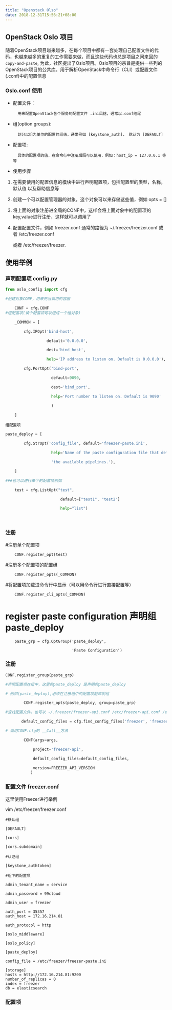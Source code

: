 ```yaml
---
title: "Openstack Olso"
date: 2018-12-31T15:56:21+08:00
---
```




## OpenStack Oslo 项目 

随着OpenStack项目越来越多，在每个项目中都有一套处理自己配置文件的代码，也越来越多的重复的工作需要来做，而且这些代码也总是项目之间来回的`copy-and-paste`, 为此，社区提出了Oslo项目。Oslo项目的宗旨是提供一些列的OpenStack项目的公共库。用于解析OpenStack中命令行（CLI）或配置文件(.conf)中的配置信息

###  Oslo.conf 使用

- 配置文件：

     

        用来配置OpenStack各个服务的配置文件 .ini风格，通常以.conf结尾

- 组(option groups):

      

        划分以组为单位的配置的组值，通常例如 [keystone_auth]， 默认为 [DEFAULT]

- 配置项:

      

        具体的配置项的值，在命令行中注册后既可以使用，例如：host_ip = 127.0.0.1 等等

- 使用步骤

      

1. 在需要使用的配置信息的模块中进行声明配置项，包括配置型的类型，名称，默认值 以及帮助信息等

2. 创建一个可以配置管理器的对象，这个对象可以来存储这些值，例如 opts = []

3. 将上面的对象注册进全局的CONF中，这样会将上面对象中的配置项的key,value进行注册，这样就可以调用了

4. 配置配置文件，例如 freezer.conf 通常的路径为 ~/.freezer/freezer.conf 或者 /etc/freezer.conf

    或者 /etc/freezer/freezer.



## 使用举例

###  声明配置项 config.py



```python
from oslo_config import cfg

#创建对象CONF，用来充当调用的容器

    CONF = cfg.CONF
#组配置项(读个配置项可以组成一个组对象)

    _COMMON = [

        cfg.IPOpt('bind-host',

                  default='0.0.0.0',

                  dest='bind_host',

                  help='IP address to listen on. Default is 0.0.0.0'),

        cfg.PortOpt('bind-port',

                    default=9090,

                    dest='bind_port',

                    help='Port number to listen on. Default is 9090'

                    )

    ]
```



    组配置项



```python
paste_deploy = [

        cfg.StrOpt('config_file', default='freezer-paste.ini',

                    help='Name of the paste configuration file that defines '

                    'the available pipelines.'),

    ]

###也可以进行单个的配置项例如

    test = cfg.ListOpt("test",

                        default=["test1", "test2"]

                        help="list")
```

​    



###  注册



#注册单个配置项

        CONF.register_opt(test)

#注册多个配置项的配置组

        CONF.register_opts(_COMMON)

#将配置项加载进命令行中显示（可以用命令行进行直接配置等）

        CONF.register_cli_opts(_COMMON)

# register paste configuration 声明组 paste_deploy

        paste_grp = cfg.OptGroup('paste_deploy',
    
                                 'Paste Configuration')






### 注册



``` python
CONF.register_group(paste_grp)

#声明配置项在组中，这里的paste_deploy 是声明的paste_deploy

# 例如(paste_deploy),必须在注册组中的配置项前声明组

        CONF.register_opts(paste_deploy, group=paste_grp)

#查找配置文件，也可以 ~/.freezer/freezer-api.conf /etc/freezer-api.conf /etc/freezer/freezer-api.conf

       default_config_files = cfg.find_config_files('freezer', 'freezer-api')

# 调用CONF.cfg的 __Call__方法

        CONF(args=args,

            project='freezer-api',

            default_config_files=default_config_files,

            version=FREEZER_API_VERSION
           )
```







### 配置文件 freezer.conf

这里使用Freezer进行举例

 vim /etc/freezer/freezer.conf


```
#默认组

[DEFAULT] 

[cors]

[cors.subdomain]

#认证组

[keystone_authtoken]

#组下的配置项

admin_tenant_name = service

admin_password = 99cloud

admin_user = freezer

auth_port = 35357
auth_host = 172.16.214.81

auth_protocol = http

[oslo_middleware]

[oslo_policy]

[paste_deploy]

config_file = /etc/freezer/freezer-paste.ini

[storage]
hosts = http://172.16.214.81:9200
number_of_replicas = 0
index = freezer
db = elasticsearch

```

### 配置项